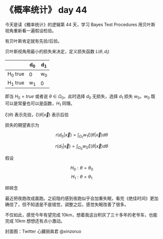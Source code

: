 # 《概率统计》 day 44

今天是读《概率统计》的逻辑第 44 天，学习 Bayes Test Procedures 用贝叶斯视角重新看一遍假设检验。

有贝叶斯肯定就有先验/后验。

贝叶斯视角用最小的损失来决定，定义损失函数 $L(\theta, d_i)$

||d<sub>0</sub>|d<sub>1</sub>|
|--|--|--|
|H<sub>0</sub> true|0               |w<sub>0</sub>  |
|H<sub>1</sub> true|w<sub>1</sub>   |0              |

即当 $H_0 = true$ 或者说 $\theta \in \Omega_0$，此时选择 $d_0$ 无损失，选择 $d_1$ 损失 $w_0$，$w_0$ 既可以是常量也可以是函数，$H_1$ 同理。

$\xi(\theta)$ 表示先验，$\xi(\theta|\vec{x})$ 表示后验

损失的期望表示为

$$
r(d_0|\vec{x}) = \int_{\Omega_1} w_1 \xi(\theta|\vec{x})d \theta
$$

$$
r(d_1|\vec{x}) = \int_{\Omega_0} w_0 \xi(\theta|\vec{x})d \theta
$$



假设

$$
H_0: \theta = \theta_0
$$
$$
H_1: \theta = \theta_1
$$


碎碎念

最近把夜跑改成晨跑。之前隐约感到夜跑似乎会加重失眠，看完《绝佳时间》更加确信了，但不知道是不是错觉，调整之后，感觉失眠改善了很多。

不仅如此，感觉今年有望完成 10km，想着我这台积灰了三十多年的老爷车，也能完成 10km 想想还有点小激动。

封面图：Twitter 心臓弱眞君 @xinzoruo